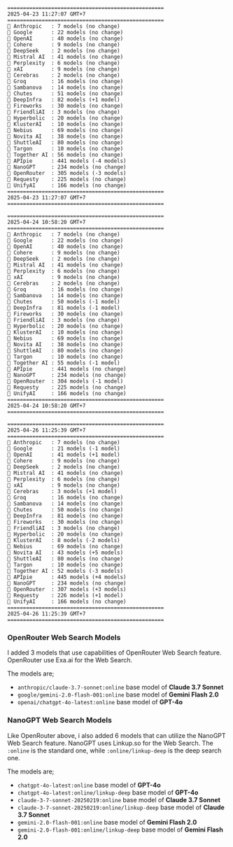 ```plaintext
==================================================
2025-04-23 11:27:07 GMT+7
==================================================
🤖 Anthropic   : 7 models (no change)
🤖 Google      : 22 models (no change)
🤖 OpenAI      : 40 models (no change)
🤖 Cohere      : 9 models (no change)
🤖 DeepSeek    : 2 models (no change)
🤖 Mistral AI  : 41 models (no change)
🤖 Perplexity  : 6 models (no change)
🤖 xAI         : 9 models (no change)
🤖 Cerebras    : 2 models (no change)
🤖 Groq        : 16 models (no change)
🤖 Sambanova   : 14 models (no change)
🤖 Chutes      : 51 models (no change)
🤖 DeepInfra   : 82 models (+1 model)
🤖 Fireworks   : 30 models (no change)
🤖 FriendliAI  : 3 models (no change)
🤖 Hyperbolic  : 20 models (no change)
🤖 KlusterAI   : 10 models (no change)
🤖 Nebius      : 69 models (no change)
🤖 Novita AI   : 38 models (no change)
🤖 ShuttleAI   : 80 models (no change)
🤖 Targon      : 10 models (no change)
🤖 Together AI : 56 models (no change)
🤖 APIpie      : 441 models (-4 models)
🤖 NanoGPT     : 234 models (no change)
🤖 OpenRouter  : 305 models (-3 models)
🤖 Requesty    : 225 models (no change)
🤖 UnifyAI     : 166 models (no change)
==================================================
2025-04-23 11:27:07 GMT+7
==================================================

==================================================
2025-04-24 10:58:20 GMT+7
==================================================
🤖 Anthropic   : 7 models (no change)
🤖 Google      : 22 models (no change)
🤖 OpenAI      : 40 models (no change)
🤖 Cohere      : 9 models (no change)
🤖 DeepSeek    : 2 models (no change)
🤖 Mistral AI  : 41 models (no change)
🤖 Perplexity  : 6 models (no change)
🤖 xAI         : 9 models (no change)
🤖 Cerebras    : 2 models (no change)
🤖 Groq        : 16 models (no change)
🤖 Sambanova   : 14 models (no change)
🤖 Chutes      : 50 models (-1 model)
🤖 DeepInfra   : 81 models (-1 model)
🤖 Fireworks   : 30 models (no change)
🤖 FriendliAI  : 3 models (no change)
🤖 Hyperbolic  : 20 models (no change)
🤖 KlusterAI   : 10 models (no change)
🤖 Nebius      : 69 models (no change)
🤖 Novita AI   : 38 models (no change)
🤖 ShuttleAI   : 80 models (no change)
🤖 Targon      : 10 models (no change)
🤖 Together AI : 55 models (-1 model)
🤖 APIpie      : 441 models (no change)
🤖 NanoGPT     : 234 models (no change)
🤖 OpenRouter  : 304 models (-1 model)
🤖 Requesty    : 225 models (no change)
🤖 UnifyAI     : 166 models (no change)
==================================================
2025-04-24 10:58:20 GMT+7
==================================================

==================================================
2025-04-26 11:25:39 GMT+7
==================================================
🤖 Anthropic   : 7 models (no change)
🤖 Google      : 21 models (-1 model)
🤖 OpenAI      : 41 models (+1 model)
🤖 Cohere      : 9 models (no change)
🤖 DeepSeek    : 2 models (no change)
🤖 Mistral AI  : 41 models (no change)
🤖 Perplexity  : 6 models (no change)
🤖 xAI         : 9 models (no change)
🤖 Cerebras    : 3 models (+1 model)
🤖 Groq        : 16 models (no change)
🤖 Sambanova   : 14 models (no change)
🤖 Chutes      : 50 models (no change)
🤖 DeepInfra   : 81 models (no change)
🤖 Fireworks   : 30 models (no change)
🤖 FriendliAI  : 3 models (no change)
🤖 Hyperbolic  : 20 models (no change)
🤖 KlusterAI   : 8 models (-2 models)
🤖 Nebius      : 69 models (no change)
🤖 Novita AI   : 43 models (+5 models)
🤖 ShuttleAI   : 80 models (no change)
🤖 Targon      : 10 models (no change)
🤖 Together AI : 52 models (-3 models)
🤖 APIpie      : 445 models (+4 models)
🤖 NanoGPT     : 234 models (no change)
🤖 OpenRouter  : 307 models (+3 models)
🤖 Requesty    : 226 models (+1 model)
🤖 UnifyAI     : 166 models (no change)
==================================================
2025-04-26 11:25:39 GMT+7
==================================================
```

### OpenRouter Web Search Models
I added 3 models that use capabilities of OpenRouter Web Search feature. OpenRouter use Exa.ai for the Web Search.

The models are;
- `anthropic/claude-3.7-sonnet:online` base model of **Claude 3.7 Sonnet**
- `google/gemini-2.0-flash-001:online` base model of **Gemini Flash 2.0**
- `openai/chatgpt-4o-latest:online` base model of **GPT-4o**

### NanoGPT Web Search Models 
Like OpenRouter above, i also added 6 models that can utilize the NanoGPT Web Search feature. NanoGPT uses Linkup.so for the Web Search. The `:online` is the standard one, while `:online/linkup-deep` is the deep search one.

The models are;
- `chatgpt-4o-latest:online` base model of **GPT-4o**
- `chatgpt-4o-latest:online/linkup-deep` base model of **GPT-4o**
- `claude-3-7-sonnet-20250219:online` base model of **Claude 3.7 Sonnet**
- `claude-3-7-sonnet-20250219:online/linkup-deep` base model of **Claude 3.7 Sonnet**
- `gemini-2.0-flash-001:online` base model of **Gemini Flash 2.0**
- `gemini-2.0-flash-001:online/linkup-deep` base model of **Gemini Flash 2.0**